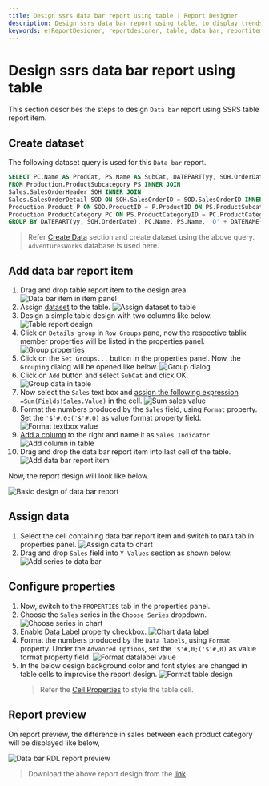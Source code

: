 ```yaml
---
title: Design ssrs data bar report using table | Report Designer
description: Design ssrs data bar report using table, to display trends and changes in data over time with Web Report Designer.
keywords: ejReportDesigner, reportdesigner, table, data bar, reportitem, bold reports, documentation, help, ej, user guide, demo, samples, bold reports, bold reporting
---
```


# Design ssrs data bar report using table

This section describes the steps to design `Data bar` report using SSRS table report item.

## Create dataset

The following dataset query is used for this `Data bar` report.

```sql
SELECT PC.Name AS ProdCat, PS.Name AS SubCat, DATEPART(yy, SOH.OrderDate) AS OrderYear, 'Q' + DATENAME(qq, SOH.OrderDate) AS OrderQtr,SUM(SOD.UnitPrice * SOD.OrderQty) AS Sales
FROM Production.ProductSubcategory PS INNER JOIN
Sales.SalesOrderHeader SOH INNER JOIN
Sales.SalesOrderDetail SOD ON SOH.SalesOrderID = SOD.SalesOrderID INNER JOIN
Production.Product P ON SOD.ProductID = P.ProductID ON PS.ProductSubcategoryID = P.ProductSubcategoryID INNER JOIN
Production.ProductCategory PC ON PS.ProductCategoryID = PC.ProductCategoryID
GROUP BY DATEPART(yy, SOH.OrderDate), PC.Name, PS.Name, 'Q' + DATENAME(qq, SOH.OrderDate), PS.ProductSubcategoryID
```

> Refer [Create Data](./../../../manage-data/dataset/create-an-embedded-dataset/#create-an-embedded-dataset) section and create dataset using the above query. `AdventuresWorks` database is used here.

## Add data bar report item

1. Drag and drop table report item to the design area.
![Data bar item in item panel](/static/assets/on-premise/images/report-designer/report-items/data-bar/design/add-table.png)
2. Assign [dataset](./../../../report-items/tablix/assign-data-to-tablix-data-region/#assign-data-from-properties-panel) to the table.
![Assign dataset to table](/static/assets/on-premise/images/report-designer/report-items/data-bar/design/assign-data.png)
3. Design a simple table design with two columns like below.
![Table report design](/static/assets/on-premise/images/report-designer/report-items/data-bar/design/basic-table-design.png)
4. Click on `Details group` in `Row Groups` pane, now the respective tablix member properties will be listed in the properties panel.
![Group properties](/static/assets/on-premise/images/report-designer/report-items/data-bar/design/select-detail-group.png)
5. Click on the `Set Groups...` button in the properties panel. Now, the `Grouping` dialog will be opened like below.
![Group dialog](/static/assets/on-premise/images/report-designer/report-items/data-bar/design/group-dialog.png)
6. Click on `Add` button and select `SubCat` and click OK.
![Group data in table](/static/assets/on-premise/images/report-designer/report-items/data-bar/design/group-data.png)
7. Now select the `Sales` text box and [assign the following expression](./../../../report-items/tablix/assign-data-to-tablix-data-region/#edit-expression-in-properties-panel) `=Sum(Fields!Sales.Value)` in the cell.
![Sum sales value](/static/assets/on-premise/images/report-designer/report-items/data-bar/design/sum-sales-value.png)
8. Format the numbers produced by the `Sales` field, using `Format` property. Set the `'$'#,0;('$'#,0)` as value format property field.
![Format textbox value](/static/assets/on-premise/images/report-designer/report-items/data-bar/design/format-sales-value.png)
9. [Add a column](./../../../report-items/tablix/insert-or-delete-a-column-ssrs/#insert-a-column) to the right and name it as `Sales Indicator`.![Add column in table](/static/assets/on-premise/images/report-designer/report-items/data-bar/design/add-column.png)
10. Drag and drop the data bar report item into last cell of the table.
![Add data bar report item](/static/assets/on-premise/images/report-designer/report-items/data-bar/design/add-databar.png)

Now, the report design will look like below.

![Basic design of data bar report](/static/assets/on-premise/images/report-designer/report-items/data-bar/design/intial-design.png)

## Assign data

1. Select the cell containing data bar report item and switch to `DATA` tab in properties panel.
![Assign data to chart](/static/assets/on-premise/images/report-designer/report-items/data-bar/design/switch-data-assign.png)
2. Drag and drop `Sales` field into `Y-Values` section as shown below.
![Add series to data bar](/static/assets/on-premise/images/report-designer/report-items/data-bar/design/assign-series-value.png)

## Configure properties

1. Now, switch to the `PROPERTIES` tab in the properties panel.
2. Choose the `Sales` series in the  `Choose Series` dropdown.
![Choose series in chart](/static/assets/on-premise/images/report-designer/report-items/data-bar/design/choose-series.png)
3. Enable  [Data Label](./../../../report-items/chart/data-label/) property checkbox.
![Chart data label](/static/assets/on-premise/images/report-designer/report-items/data-bar/design/enable-data-label.png)
4. Format the numbers produced by the `Data labels`, using `Format` property. Under the `Advanced Options`, set the `'$'#,0;('$'#,0)` as value format property field.
![Format datalabel value](/static/assets/on-premise/images/report-designer/report-items/data-bar/design/format-values.png)
5. In the below design background color and font styles are changed in table cells to improvise the report design.
![Format table design](/static/assets/on-premise/images/report-designer/report-items/data-bar/design/format-report.png)
    > Refer the [Cell Properties](./../../../report-items/tablix/cell-properties/#cell-properties) to style the table cell.

## Report preview

On report preview, the difference in sales between each product category will be displayed like below,

![Data bar RDL report preview](/static/assets/on-premise/images/report-designer/report-items/data-bar/design/report-preview.png)

> Download the above report design from the [link](https://github.com/boldreports/resources/tree/master/docs/report-designer/data-bar/design-ssrs-data-bar-using-table.rdl)